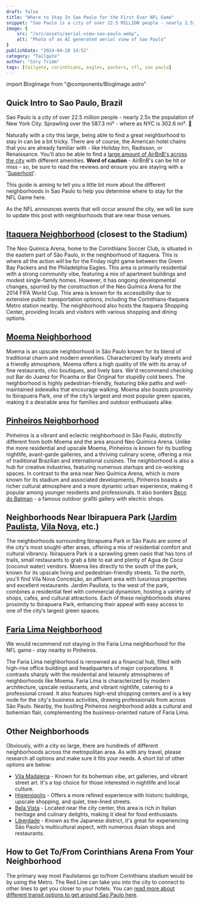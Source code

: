 ```yaml
---
draft: false
title: "Where to Stay In Sao Paulo for the First Ever NFL Game"
snippet: "Sao Paulo is a city of over 22.5 MILLION people - nearly 2.5x the size of New York City. Use our guide to help find a great neighborhood to stay."
image: {
    src: "/src/assets/aerial-view-sao-paulo.webp",
    alt: "Photo of an AI generated aerial view of Sao Paulo"
}
publishDate: "2024-04-28 14:52"
category: "Tailgate"
author: "Cory Trimm"
tags: [tailgate, corinthians, eagles, packers, nfl, sao paulo]
---
```


import BlogImage from "@components/BlogImage.astro"

<BlogImage 
  src="/src/assets/aerial-view-sao-paulo.webp"
  alt="Photo of an AI generated aerial view of Sao Paulo"
/>

## Quick Intro to Sao Paulo, Brazil
Sao Paulo is a city of over 22.5 million people - nearly 2.5x the population of New York City. Sprawling over the 587.3 mi² - where as NYC is 302.6 mi². 🤯

Naturally with a city this large, being able to find a great neighborhood to stay in can be a bit tricky. There are of course, the American hotel chains that you are already familiar with - like Holiday Inn, Radisson, or Renaissance. You'll also be able to find a [large amount of AirBnB's across the city](https://www.airbnb.com/s/Sao-Paulo--Brazil/homes?tab_id=home_tab&refinement_paths%5B%5D=%2Fhomes&flexible_trip_lengths%5B%5D=one_week&monthly_start_date=2024-06-01&monthly_length=3&monthly_end_date=2024-08-01&price_filter_input_type=0&channel=EXPLORE&query=Sao%20Paulo%2C%20Brazil&place_id=ChIJ0WGkg4FEzpQRrlsz_whLqZs&date_picker_type=calendar&source=structured_search_input_header&search_type=filter_change&price_filter_num_nights=5&ne_lat=-23.510494766766186&ne_lng=-46.595548967164746&sw_lat=-23.63166153051278&sw_lng=-46.69877349702497&zoom=12.79479972455441&zoom_level=12&search_by_map=true&checkin=2024-09-05&checkout=2024-09-08) with different amenities. **Word of caution** - AirBnB's can be hit or miss - so, be sure to read the reviews and ensure you are staying with a '[Superhost](https://www.airbnb.com/help/article/828)'.

This guide is aiming to tell you a little bit more about the different neighborhoods in Sao Paulo to help you determine where to stay for the NFL Game here.

As the NFL announces events that will occur around the city, we will be sure to update this post with neighborhoods that are near those venues.

<BlogImage 
  src="/src/assets/itaquera-map-view.png"
  alt="screenshot of itaquera map view"
/>
## [Itaquera Neighborhood](https://www.google.com/maps/place/Itaquera,+S%C3%A3o+Paulo+-+State+of+S%C3%A3o+Paulo,+Brazil/@-23.5339784,-46.4716919,13.93z/data=!4m6!3m5!1s0x94ce66b99a42eac7:0x8ed06d80800b0a3c!8m2!3d-23.5374198!4d-46.4536983!16s%2Fm%2F0fq2p7t?entry=ttu) (closest to the Stadium)
The Neo Química Arena, home to the Corinthians Soccer Club, is situated in the eastern part of São Paulo, in the neighborhood of Itaquera. This is where all the action will be for the Friday night game between the Green Bay Packers and the Philadelphia Eagles. This area is primarily residential with a strong community vibe, featuring a mix of apartment buildings and modest single-family homes. However, it has ongoing developmental changes, spurred by the construction of the Neo Química Arena for the 2014 FIFA World Cup. This area is known for its accessibility due to extensive public transportation options, including the Corinthians-Itaquera Metro station nearby. The neighborhood also hosts the Itaquera Shopping Center, providing locals and visitors with various shopping and dining options.

## [Moema Neighborhood](https://www.google.com/maps/place/Moema,+S%C3%A3o+Paulo+-+State+of+S%C3%A3o+Paulo,+Brazil/@-23.6020717,-46.6768876,17z/data=!3m1!4b1!4m6!3m5!1s0x94ce59f8e9ffac95:0xd02a34bc9438ea3b!8m2!3d-23.6020214!4d-46.6721032!16s%2Fg%2F122tz_58?entry=ttu)
Moema is an upscale neighborhood in São Paulo known for its blend of traditional charm and modern amenities. Characterized by leafy streets and a friendly atmosphere, Moema offers a high quality of life with its array of fine restaurants, chic boutiques, and lively bars. We'd recommend checking out Bar do Juarez for Picanha or Bar Original for stupidly cold beers. The neighborhood is highly pedestrian-friendly, featuring bike paths and well-maintained sidewalks that encourage walking. Moema also boasts proximity to Ibirapuera Park, one of the city’s largest and most popular green spaces, making it a desirable area for families and outdoor enthusiasts alike.

## [Pinheiros Neighborhood](https://www.google.com/maps/place/Pinheiros,+S%C3%A3o+Paulo+-+State+of+S%C3%A3o+Paulo,+Brazil/@-23.5620058,-46.6987426,15z/data=!3m1!4b1!4m6!3m5!1s0x94ce5798cb16268f:0xa94014a3e39a3708!8m2!3d-23.5635787!4d-46.6916068!16s%2Fg%2F155ryzty?entry=ttu)
Pinheiros is a vibrant and eclectic neighborhood in São Paulo, distinctly different from both Moema and the area around Neo Química Arena. Unlike the more residential and upscale Moema, Pinheiros is known for its bustling nightlife, avant-garde galleries, and a thriving culinary scene, offering a mix of traditional Brazilian and international cuisines. The neighborhood is also a hub for creative industries, featuring numerous startups and co-working spaces. In contrast to the area near Neo Química Arena, which is more known for its stadium and associated developments, Pinheiros boasts a richer cultural atmosphere and a more dynamic urban experience, making it popular among younger residents and professionals. It also borders [Beco do Batman](https://www.google.com/maps/place/Beco+do+Batman/@-23.5566009,-46.6891539,17z/data=!3m1!4b1!4m6!3m5!1s0x94ce575858b6a5b9:0xc5b1a9636043ff22!8m2!3d-23.5566009!4d-46.686579!16s%2Fg%2F11b6pwftrw?entry=ttu) - a famous outdoor grafiti gallery with electric shops.

<BlogImage 
  src="/src/assets/ibirapuera-map-view.png"
  alt="screenshot of neighborhoods near ibirapuera park"
/>
## Neighborhoods Near Ibirapuera Park ([Jardim Paulista](https://www.google.com/maps/place/Jardim+Paulista,+S%C3%A3o+Paulo+-+State+of+S%C3%A3o+Paulo,+Brazil/@-23.5339784,-46.4716919,13.93z/data=!4m6!3m5!1s0x94ce59c2db1faacb:0x186ce70be3f34d44!8m2!3d-23.5739787!4d-46.6606906!16s%2Fg%2F120r00xg?entry=ttu), [Vila Nova](https://www.google.com/maps/place/Vila+Nova+Concei%C3%A7%C3%A3o,+S%C3%A3o+Paulo+-+State+of+S%C3%A3o+Paulo,+Brazil/@-23.5742553,-46.6704143,15z/data=!4m6!3m5!1s0x94ce57575900735f:0xdfe8f65daf38be97!8m2!3d-23.5917828!4d-46.6727333!16s%2Fg%2F121pqdsq?entry=ttu), etc.)
The neighborhoods surrounding Ibirapuera Park in São Paulo are some of the city's most sought-after areas, offering a mix of residential comfort and cultural vibrancy. Ibirapuera Park is a sprawling green oasis that has tons of trails, small restaurants to grab a bite to eat and plenty of Agua de Coco (coconut water) vendors. Moema lies directly to the south of the park, known for its upscale living and pedestrian-friendly streets. To the north, you'll find Vila Nova Conceição, an affluent area with luxurious properties and excellent restaurants. Jardim Paulista, to the west of the park, combines a residential feel with commercial dynamism, hosting a variety of shops, cafes, and cultural attractions. Each of these neighborhoods shares proximity to Ibirapuera Park, enhancing their appeal with easy access to one of the city’s largest green spaces.

## [Faria Lima Neighborhood](https://www.google.com/maps/place/Av.+Brig.+Faria+Lima,+S%C3%A3o+Paulo+-+SP,+Brazil/@-23.5787618,-46.6897521,15.83z/data=!4m6!3m5!1s0x94ce576d1b6136f3:0xd07acf864bcd7990!8m2!3d-23.5775252!4d-46.6868419!16s%2Fm%2F026wnsp?entry=ttu)
We would recommend not staying in the Faria Lima neighborhood for the NFL game - stay nearby in Pinheiros.

The Faria Lima neighborhood is renowned as a financial hub, filled with high-rise office buildings and headquarters of major corporations. It contrasts sharply with the residential and leisurely atmospheres of neighborhoods like Moema. Faria Lima is characterized by modern architecture, upscale restaurants, and vibrant nightlife, catering to a professional crowd. It also features high-end shopping centers and is a key node for the city's business activities, drawing professionals from across São Paulo. Nearby, the bustling Pinheiros neighborhood adds a cultural and bohemian flair, complementing the business-oriented nature of Faria Lima.

## Other Neighborhoods
Obviously, with a city so large, there are hundreds of different neighborhoods across the metropolitan area. As with any travel, please research all options and make sure it fits your needs. A short list of other options are below:

- [Vila Madalena](https://www.google.com/maps/place/Vila+Madalena,+S%C3%A3o+Paulo+-+State+of+S%C3%A3o+Paulo,+Brazil/@-23.5787618,-46.6897521,15.83z/data=!4m2!3m1!1s0x94ce57be69847fa9:0xd423d197dd9d1e01?entry=ttu) - Known for its bohemian vibe, art galleries, and vibrant street art. It's a top choice for those interested in nightlife and local culture.
- [Higienópolis](https://www.google.com/maps/place/Higien%C3%B3polis,+S%C3%A3o+Paulo+-+State+of+S%C3%A3o+Paulo,+Brazil/@-23.548177,-46.6630061,16z/data=!3m1!4b1!4m6!3m5!1s0x94ce583bf6fab555:0xf467850dd14cd5dd!8m2!3d-23.5457512!4d-46.6599426!16s%2Fg%2F120k19hl?entry=ttu) - Offers a more refined experience with historic buildings, upscale shopping, and quiet, tree-lined streets.
- [Bela Vista](https://www.google.com/maps/place/Bela+Vista,+S%C3%A3o+Paulo+-+State+of+S%C3%A3o+Paulo,+Brazil/@-23.5620283,-46.6571093,15z/data=!3m1!4b1!4m6!3m5!1s0x94ce59b756463d61:0x9f3d1e6f7f40964!8m2!3d-23.5554048!4d-46.6456426!16s%2Fg%2F1224122h?entry=ttu) - Located near the city center, this area is rich in Italian heritage and culinary delights, making it ideal for food enthusiasts.
- [Liberdade](https://www.google.com/maps/place/Liberdade,+S%C3%A3o+Paulo+-+State+of+S%C3%A3o+Paulo,+Brazil/@-23.5620283,-46.6571093,15z/data=!4m6!3m5!1s0x94ce59a00cc9896b:0x4d7fa8becba4e40d!8m2!3d-23.5599169!4d-46.6312586!16s%2Fg%2F1233lxsm?entry=ttu) - Known as the Japanese district, it's great for experiencing São Paulo's multicultural aspect, with numerous Asian shops and restaurants.

## How to Get To/From Corinthians Arena From Your Neighborhood
The primary way most Paulistanos go to/from Corinthians stadium would be by using the Metro. The Red Line can take you into the city to connect to other lines to get you closer to your hotels. You can [read more about different transit options to get around Sao Paulo here](/blog/how-to-get-around-sao-paulo/).
